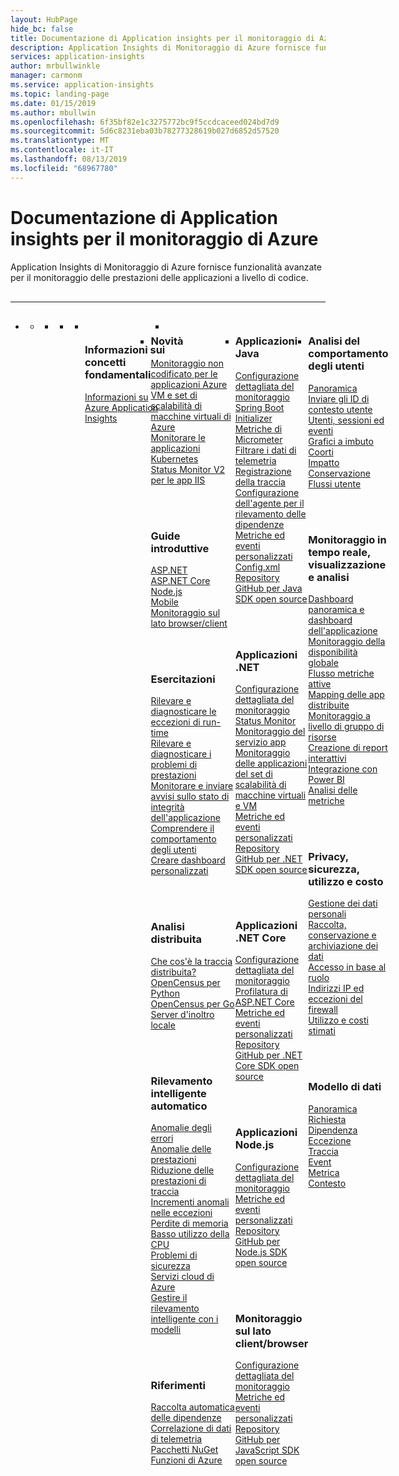 ```yaml
---
layout: HubPage
hide_bc: false
title: Documentazione di Application insights per il monitoraggio di Azure - Esercitazioni e informazioni di riferimento sulle API | Microsoft Docs
description: Application Insights di Monitoraggio di Azure fornisce funzionalità avanzate per il monitoraggio delle prestazioni delle applicazioni a livello di codice.
services: application-insights
author: mrbullwinkle
manager: carmonm
ms.service: application-insights
ms.topic: landing-page
ms.date: 01/15/2019
ms.author: mbullwin
ms.openlocfilehash: 6f35bf82e1c3275772bc9f5ccdcaceed024bd7d9
ms.sourcegitcommit: 5d6c8231eba03b78277328619b027d6852d57520
ms.translationtype: MT
ms.contentlocale: it-IT
ms.lasthandoff: 08/13/2019
ms.locfileid: "68967780"
---
```

<div id="main" class="v2">
    <div class="container">
        <h1>Documentazione di Application insights per il monitoraggio di Azure</h1>
        <p>Application Insights di Monitoraggio di Azure fornisce funzionalità avanzate per il monitoraggio delle prestazioni delle applicazioni a livello di codice.</p>
        <hr style="margin: 30px 0;" />
        <ul class="pivots">
            <li>
                <a href="#products"></a>
                <ul id="products">
                    <li>
                        <a class="singlePanelNavItem selected" style="display: none" href="#indexA" data-linktype="self-bookmark"></a>
                        <ul class="panelContent singlePanelContent" id="indexA" style="border: medium; border-image: none; margin-top: 0px; display: flex; float: left;">
                            <li class="fullSpan">
                                <a href="#index1" data-linktype="self-bookmark"></a>
                                <ul class="cardsF cols cols4" id="index1" style="float: left; display: flex; width: 100%; border-bottom: 1px var(--grey-lighter) solid;">  
                                    <li>
                                        <ul class="cardsB panelContent" id="cardtypes-B" style="float: left; display: flex; width: 100%;">
                                            <li>
                                               <!-- <a href="">-->
                                                   <div class="cardSize">
                                                        <div class="cardPadding">
                                                            <div class="card">
                                                                <div class="cardImageOuter">
                                                                    <div class="cardImage">
                                                                        <img alt="" src="https://docs.microsoft.com/media/common/i_learn-about.svg" data-linktype="external">
                                                                    </div>
                                                                </div>
                                                                <div class="cardText" style="padding-left: 0px">
                                                                    <h3>Informazioni sui concetti fondamentali</h3>
                                                                    <p>
                                                                        <a href="./app/app-insights-overview.md">Informazioni su Azure Application Insights</a><br>
                                                                    </p>
                                                                </div>
                                                            </div>
                                                        </div>
                                                    </div>
                                                </a>
                                            </li>
                                            <li>
                                           </li>
                                        </ul>
                                    </li>
                                    <li>
                                        <div class="cardSize">
                                            <div class="cardPadding">
                                                <div class="card">
                                                    <div class="cardText">
                                                        <h3>Novità</h3>
                                                        <p>
                                                            <a href="./app/azure-vm-vmss-apps.md">Monitoraggio non codificato per le applicazioni Azure VM e set di scalabilità di macchine virtuali di Azure</a><br>
                                                            <a href="./app/kubernetes.md">Monitorare le applicazioni Kubernetes</a><br>
                                                            <a href="./app/status-monitor-v2-overview.md">Status Monitor V2 per le app IIS</a><br>
                                                        </p>
                                                        <br><br>
                                                        <h3>Guide introduttive</h3>
                                                        <p>
                                                            <a href="./learn/quick-monitor-portal.md">ASP.NET</a><br>
                                                            <a href="./learn/dotnetcore-quick-start.md">ASP.NET Core</a><br>
                                                            <a href="./learn/nodejs-quick-start.md">Node.js</a><br>
                                                            <a href="./learn/mobile-center-quickstart.md">Mobile</a><br>
                                                            <a href="./app/website-monitoring.md">Monitoraggio sul lato browser/client</a>
                                                        </p>
                                                        <br><br>
                                                        <h3>Esercitazioni</h3>
                                                        <p>
                                                            <a href="./learn/tutorial-runtime-exceptions.md">Rilevare e diagnosticare le eccezioni di run-time </a><br>
                                                            <a href="./learn/tutorial-performance.md">Rilevare e diagnosticare i problemi di prestazioni</a><br>
                                                            <a href="./learn/tutorial-alert.md">Monitorare e inviare avvisi sullo stato di integrità dell'applicazione</a><br>
                                                            <a href="./learn/tutorial-users.md">Comprendere il comportamento degli utenti</a><br>
                                                            <a href="./learn/tutorial-app-dashboards.md">Creare dashboard personalizzati</a>
                                                            </p>
                                                        <br><br>
                                                        <h3>Analisi distribuita</h3>
                                                        <p>
                                                            <a href="./app/distributed-tracing.md">Che cos'è la traccia distribuita?</a><br>
                                                            <a href="./app/opencensus-python.md">OpenCensus per Python</a><br>
                                                            <a href="./app/opencensus-go.md">OpenCensus per Go</a><br>
                                                            <a href="./app/opencensus-local-forwarder.md">Server d'inoltro locale</a>
                                                            </p>
                                                        <br><br>
                                                        <h3>Rilevamento intelligente automatico</h3>
                                                        <p>
                                                            <a href="./app/proactive-failure-diagnostics.md">Anomalie degli errori</a><br>
                                                            <a href="./app/proactive-performance-diagnostics.md">Anomalie delle prestazioni</a><br>
                                                            <a href="./app/proactive-trace-severity.md">Riduzione delle prestazioni di traccia</a><br>
                                                            <a href="./app/proactive-exception-volume.md">Incrementi anomali nelle eccezioni</a><br>
                                                            <a href="./app/proactive-potential-memory-leak.md">Perdite di memoria</a><br>
                                                            <a href="./app/proactive-low-utilization-cloud-resources.md">Basso utilizzo della CPU</a><br>
                                                            <a href="./app/proactive-application-security-detection-pack.md">Problemi di sicurezza</a><br>
                                                            <a href="./app/proactive-cloud-services.md">Servizi cloud di Azure</a><br>
                                                            <a href="./app/proactive-arm-config.md">Gestire il rilevamento intelligente con i modelli</a>
                                                        </p>
                                                        <br><br>
                                                        <h3>Riferimenti</h3>
                                                        <p>
                                                            <a href="./app/auto-collect-dependencies.md">Raccolta automatica delle dipendenze</a><br>
                                                            <a href="./app/correlation.md">Correlazione di dati di telemetria</a><br>
                                                            <a href="./app/nuget.md">Pacchetti NuGet</a><br>
                                                            <a href="./app/azure-functions-supported-features.md">Funzioni di Azure</a>
                                                            </p>
                                                    </div>
                                                </div>
                                            </div>
                                        </div>
                                    </li>
                                    <li>
                                        <div class="cardSize">
                                            <div class="cardPadding">
                                                <div class="card">
                                                    <div class="cardText">
                                                        <h3>Applicazioni Java</h3>
                                                        <p>
                                                            <a href="./app/java-get-started.md">Configurazione dettagliata del monitoraggio</a><br>
                                                            <a href="https://docs.microsoft.com/java/azure/spring-framework/configure-spring-boot-java-applicationinsights?view=azure-java-stable">Spring Boot Initializer</a><br>
                                                            <a href="./app/micrometer-java.md">Metriche di Micrometer</a><br>
                                                            <a href="./app/java-filter-telemetry.md">Filtrare i dati di telemetria</a><br>
                                                            <a href="./app/java-trace-logs.md">Registrazione della traccia</a><br>
                                                            <a href="./app/java-agent.md">Configurazione dell'agente per il rilevamento delle dipendenze</a><br>
                                                            <a href="./app/api-custom-events-metrics.md">Metriche ed eventi personalizzati</a><br>
                                                            <a href="https://docs.microsoft.com/azure/azure-monitor/app/configuration-with-applicationinsights-config#channel-parameters-java
">Config.xml</a><br>
                                                            <a href="https://github.com/Microsoft/ApplicationInsights-Java">Repository GitHub per Java SDK open source</a>
                                                        </p>
                                                        <br><br>
                                                        <h3>Applicazioni .NET</h3>
                                                        <p>
                                                            <a href="./app/asp-net.md">Configurazione dettagliata del monitoraggio</a><br>
                                                            <a href="./app/monitor-performance-live-website-now.md">Status Monitor</a><br>
                                                            <a href="./app/azure-web-apps.md">Monitoraggio del servizio app</a><br>
                                                            <a href="./app/azure-vm-vmss-apps.md">Monitoraggio delle applicazioni del set di scalabilità di macchine virtuali e VM</a><br>
                                                            <a href="./app/api-custom-events-metrics.md">Metriche ed eventi personalizzati</a><br>
                                                            <a href="https://github.com/Microsoft/ApplicationInsights-dotnet">Repository GitHub per .NET SDK open source</a>
                                                        </p>
                                                        <br><br>
                                                          <h3>Applicazioni .NET Core</h3>
                                                        <p>
                                                            <a href="./app/asp-net-core.md">Configurazione dettagliata del monitoraggio</a><br>
                                                            <a href="./app/profiler-aspnetcore-linux.md">Profilatura di ASP.NET Core</a><br>
                                                            <a href="./app/api-custom-events-metrics.md">Metriche ed eventi personalizzati</a><br>
                                                            <a href="https://github.com/Microsoft/ApplicationInsights-aspnetcore">Repository GitHub per .NET Core SDK open source</a>
                                                        </p>
                                                        <br><br>
                                                          <h3>Applicazioni Node.js</h3>
                                                        <p>
                                                            <a href="./app/nodejs.md">Configurazione dettagliata del monitoraggio</a><br>
                                                            <a href="./app/api-custom-events-metrics.md">Metriche ed eventi personalizzati</a><br>
                                                            <a href="https://github.com/Microsoft/ApplicationInsights-node.js">Repository GitHub per Node.js SDK open source</a>
                                                        </p>
                                                        <br><br>
                                                        <h3>Monitoraggio sul lato client/browser</h3>
                                                        <p>
                                                            <a href="./app/javascript.md">Configurazione dettagliata del monitoraggio</a><br>
                                                            <a href="./app/api-custom-events-metrics.md">Metriche ed eventi personalizzati</a><br>
                                                            <a href="https://github.com/Microsoft/ApplicationInsights-JS">Repository GitHub per JavaScript SDK open source</a><br>
                                                        </p>
                                                    </div>
                                                </div>
                                            </div>
                                        </div>
                                    </li>
                                    <li>
                                        <div class="cardSize">
                                            <div class="cardPadding">
                                                <div class="card">
                                                    <div class="cardText">
                                                        <h3>Analisi del comportamento degli utenti</h3>
                                                        <p>
                                                            <a href="./app/usage-overview.md">Panoramica</a><br>
                                                            <a href="./app/usage-send-user-context.md">Inviare gli ID di contesto utente</a><br>
                                                            <a href="./app/usage-segmentation.md">Utenti, sessioni ed eventi</a><br>
                                                            <a href="./app/usage-funnels.md">Grafici a imbuto</a><br>
                                                            <a href="./app/usage-cohorts.md">Coorti</a><br>
                                                            <a href="./app/usage-impact.md">Impatto</a><br>
                                                            <a href="./app/usage-retention.md">Conservazione</a><br>
                                                            <a href="./app/usage-flows.md">Flussi utente</a>
                                                        </p>
                                                        <br><br>
                                                        <h3>Monitoraggio in tempo reale,<br> visualizzazione e analisi</h3>
                                                        <p>
                                                            <a href="./app/overview-dashboard.md">Dashboard panoramica e dashboard dell'applicazione</a><br>
                                                            <a href="./app/monitor-web-app-availability.md">Monitoraggio della disponibilità globale</a><br>
                                                            <a href="./app/live-stream.md">Flusso metriche attive</a><br>
                                                            <a href="./app/app-map.md">Mapping delle app distribuite</a><br>
                                                            <a href="../monitoring-and-diagnostics/resource-group-insights.md">Monitoraggio a livello di gruppo di risorse</a><br>
                                                            <a href="./app/usage-workbooks.md">Creazione di report interattivi</a><br>
                                                            <a href="./app/export-power-bi.md">Integrazione con Power BI</a><br>
                                                            <a href="https://docs.microsoft.com/azure/monitoring-and-diagnostics/monitoring-metric-charts">Analisi delle metriche</a>
                                                        </p>
                                                        <br><br>
                                                        <h3>Privacy, sicurezza, utilizzo e costo</h3>
                                                        <p>
                                                            <a href="https://docs.microsoft.com/azure/log-analytics/log-analytics-personal-data-mgmt">Gestione dei dati personali</a><br>
                                                            <a href="./app/data-retention-privacy.md">Raccolta, conservazione e archiviazione dei dati</a><br>
                                                            <a href="./app/resources-roles-access-control.md">Accesso in base al ruolo</a><br>
                                                            <a href="./app/ip-addresses.md">Indirizzi IP ed eccezioni del firewall</a><br>
                                                            <a href="https://docs.microsoft.com/azure/monitoring-and-diagnostics/monitoring-usage-and-estimated-costs">Utilizzo e costi stimati</a>
                                                        </p>
                                                        <br><br>
                                                        <h3>Modello di dati</h3>
                                                        <p>
                                                            <a href="./app/data-model.md">Panoramica</a><br>
                                                            <a href="./app/data-model-request-telemetry.md">Richiesta</a><br>
                                                            <a href="./app/data-model-dependency-telemetry.md">Dipendenza</a><br>
                                                            <a href="./app/data-model-exception-telemetry.md">Eccezione</a><br>
                                                            <a href="./app/data-model-trace-telemetry.md">Traccia</a><br>
                                                            <a href="./app/data-model-event-telemetry.md">Event</a><br>
                                                            <a href="./app/data-model-metric-telemetry.md">Metrica</a><br>
                                                            <a href="./app/data-model-context.md">Contesto</a>
                                                            </p>
                                                        </p>
                                                    </div>
                                                </div>
                                            </div>
                                        </div>
                                    </li>
                                </ul>
                            </li>
                        </ul>
                    </li>
                </ul>
            </li>
        </ul>
    </div>
</div>
